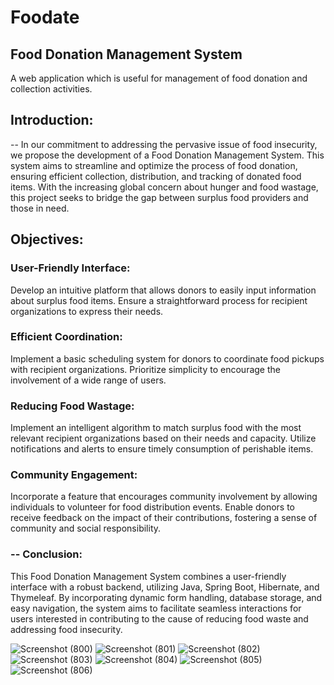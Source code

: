 # Foodate

## Food Donation Management System

A web application which is useful for management of food donation and collection activities.  

## Introduction:

-- In our commitment to addressing the pervasive issue of food insecurity, we propose the development of a Food Donation Management System. This system aims to streamline and optimize the process of food donation, ensuring efficient collection, distribution, and tracking of donated food items. With the increasing global concern about hunger and food wastage, this project seeks to bridge the gap between surplus food providers and those in need.


## Objectives:

### User-Friendly Interface:
Develop an intuitive platform that allows donors to easily input information about surplus food items.
Ensure a straightforward process for recipient organizations to express their needs.

### Efficient Coordination:
Implement a basic scheduling system for donors to coordinate food pickups with recipient organizations.
Prioritize simplicity to encourage the involvement of a wide range of users.

### Reducing Food Wastage:
Implement an intelligent algorithm to match surplus food with the most relevant recipient organizations based on their needs and capacity.
Utilize notifications and alerts to ensure timely consumption of perishable items.

### Community Engagement:
Incorporate a feature that encourages community involvement by allowing individuals to volunteer for food distribution events.
Enable donors to receive feedback on the impact of their contributions, fostering a sense of community and social responsibility.

 ### -- Conclusion:
This Food Donation Management System combines a user-friendly interface with a robust backend, utilizing Java, Spring Boot, Hibernate, and Thymeleaf. By incorporating dynamic form handling, database storage, and easy navigation, the system aims to facilitate seamless interactions for users interested in contributing to the cause of reducing food waste and addressing food insecurity.

![Screenshot (800)](https://github.com/rachana97-dot/FoodDonationSystem/assets/62335644/4f9d30cc-0a50-4986-bb6d-9dd571c10e20)
![Screenshot (801)](https://github.com/rachana97-dot/FoodDonationSystem/assets/62335644/c6933be4-c2fd-4cd3-ae07-0a3b46d76c39)
![Screenshot (802)](https://github.com/rachana97-dot/FoodDonationSystem/assets/62335644/227b9195-959a-4fda-85b2-586f1178a9aa)
![Screenshot (803)](https://github.com/rachana97-dot/FoodDonationSystem/assets/62335644/11239c01-55e3-423a-8a49-8db6728bba97)
![Screenshot (804)](https://github.com/rachana97-dot/FoodDonationSystem/assets/62335644/6ad42d1a-dd4a-41e5-a55c-2674188d78cf)
![Screenshot (805)](https://github.com/rachana97-dot/FoodDonationSystem/assets/62335644/26e0fffe-1b75-473e-ba70-212bda8cd432)
![Screenshot (806)](https://github.com/rachana97-dot/FoodDonationSystem/assets/62335644/d554fee3-1623-4f52-8676-f75830b75b43)





